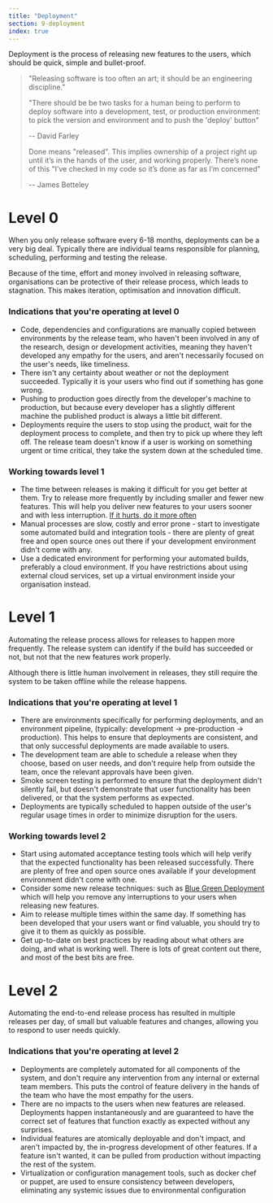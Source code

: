 ```yaml
---
title: "Deployment"
section: 9-deployment
index: true
---
```


Deployment is the process of releasing new features to the users, which should be quick, simple and bullet-proof.

>"Releasing software is too often an art;
>it should be an engineering discipline."
>
>"There should be be two tasks for a human being to perform to deploy
>software into a development, test, or production environment:
>to pick the version and environment and to push the 'deploy' button"
>
>-- David Farley
>
>
>Done means "released". This implies ownership of a project right up
>until it’s in the hands of the user, and working properly.
>There’s none of this "I’ve checked in my code so it’s done as far as I’m concerned"
>
>-- James Betteley


# Level 0
When you only release software every 6-18 months, deployments can be a very big deal. Typically there are individual teams responsible for planning, scheduling, performing and testing the release.

Because of the time, effort and money involved in releasing software, organisations can be  protective of their release process, which leads to stagnation. This makes iteration, optimisation and innovation difficult.

### Indications that you're operating at level 0

 - Code, dependencies and configurations are manually copied between environments by the release team, who haven't been involved in any of the research, design or development activities, meaning they haven't developed any empathy for the users, and aren't necessarily focused on the user's needs, like timeliness.
 - There isn't any certainty about weather or not the deployment succeeded. Typically it is your users who find out if something has gone wrong.
 - Pushing to production goes directly from the developer's machine to production, but because every developer has a slightly different machine the published product is always a little bit different.
 - Deployments require the users to stop using the product, wait for the deployment process to complete, and then try to pick up where they left off. The release team doesn't know if a user is working on something urgent or time critical, they take the system down at the scheduled time.

### Working towards level 1

 - The time between releases is making it difficult for you get better at them. Try to release more frequently by including smaller and fewer new features. This will help you deliver new features to your users sooner and with less interruption. [If it hurts, do it more often](http://martinfowler.com/bliki/FrequencyReducesDifficulty.html)
 - Manual processes are slow, costly and error prone - start to investigate some automated build and integration tools - there are plenty of great free and open source ones out there if your development environment didn't come with any.
 - Use a dedicated environment for performing your automated builds, preferably a cloud environment. If you have restrictions about using external cloud services, set up a virtual environment inside your organisation instead.

# Level 1

Automating the release process allows for releases to happen more frequently. The release system can identify if the build  has succeeded or not, but not that the new features work properly.

Although there is little human involvement in releases, they still require the system to be taken offline while the release happens.

### Indications that you're operating at level 1

 - There are environments specifically for performing deployments, and an environment pipeline, (typically: development &rarr; pre-production &rarr; production). This helps to ensure that deployments are consistent, and that only successful deployments are made available to users.
 - The development team are able to schedule a release when they choose, based on user needs, and don't require help from outside the team, once the relevant approvals have been given.
 - Smoke screen testing is performed to ensure that the deployment didn't silently fail, but doesn't demonstrate that user functionality has been delivered, or that the system performs as expected.
 - Deployments are typically scheduled to happen outside of the user's regular usage times in order to minimize disruption for the users.


### Working towards level 2
 - Start using automated acceptance testing tools which will help verify that the expected functionality has been released successfully. There are plenty of free and open source ones available if your development environment didn't come with one.
 - Consider some new release techniques: such as [Blue Green Deployment](http://martinfowler.com/bliki/BlueGreenDeployment.html) which will help you remove any interruptions to your users when releasing new features.
 - Aim to release multiple times within the same day. If something has been developed that your users want or find valuable, you should try to give it to them as quickly as possible.
 - Get up-to-date on best practices by reading about what others are doing, and what is working well. There is lots of great content out there, and most of the best bits are free.


# Level 2

Automating the end-to-end release process has resulted in multiple releases per day, of small but valuable features and changes, allowing you to respond to user needs quickly.

### Indications that you're operating at level 2

 - Deployments are completely automated for all components of the system, and don't require any intervention from any internal or external team members. This puts the control of feature delivery in the hands of the team who have the most empathy for the users.
 - There are no impacts to the users when new features are released. Deployments happen instantaneously and are guaranteed to have the correct set of features that function exactly as expected without any surprises.
 - Individual features are atomically deployable and don't impact, and aren't impacted by, the in-progress development of other features. If a feature isn't wanted, it can be pulled from production without impacting the rest of the system.
 - Virtualization or configuration management tools, such as docker chef or puppet, are used to ensure consistency between  developers, eliminating any systemic issues due to environmental configuration

